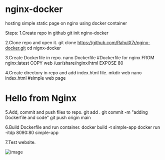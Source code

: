 # nginx-docker

hosting simple static page on nginx using docker container

Steps:
1.Create repo in github
  git init nginx-docker

2.Clone repo and open it.
  git clone https://github.com/RahulX7r/nginx-docker.git
  cd nignx-docker

3.Create Dockerfile in repo.
  nano Dockerfile
  #Dockerfile for nginx
    FROM nginx:latest
    COPY web /usr/share/nginx/html
    EXPOSE 80

4.Create directory in repo and add index.html file.
  mkdir web
  nano index.html
  #simple web page
  <html>
    <h1> Hello from Nginx </h1>
  </html

5.Add, commit and push files to repo.
  git add .
  git commit -m "adding Dockerfile and code"
  git push origin main

6.Build Dockerfile and run container.
  docker build -t simple-app 
  docker run -itdp 8090:80 simple-app 

7.Test website.

  ![image](https://github.com/user-attachments/assets/9d2000cd-7bc9-41a9-8738-06643d5e5a93)

  
  
